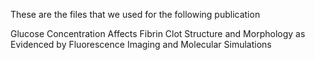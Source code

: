 These are the files that we used for the following publication

Glucose Concentration Affects Fibrin Clot Structure and Morphology as Evidenced by Fluorescence Imaging and Molecular Simulations

